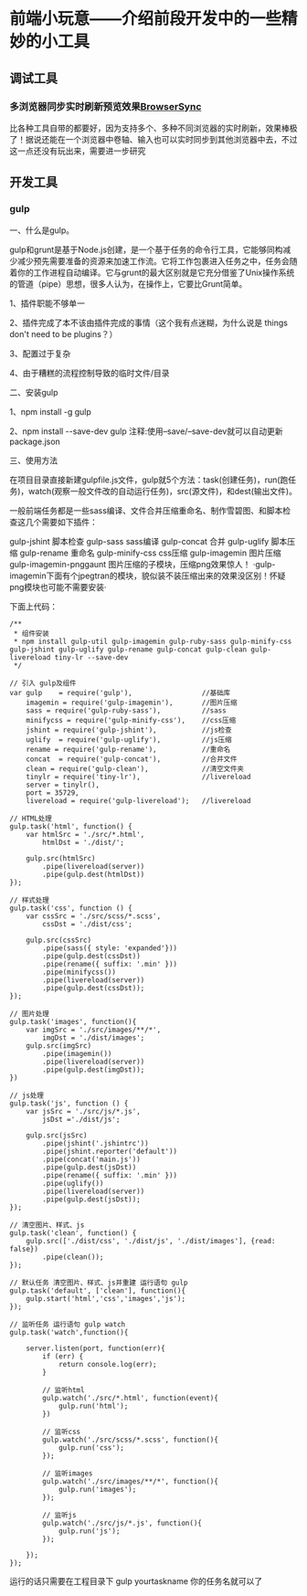 # 前端小玩意——介绍前段开发中的一些精妙的小工具

## 调试工具

### 多浏览器同步实时刷新预览效果[BrowserSync](http://www.browsersync.io/)
比各种工具自带的都要好，因为支持多个、多种不同浏览器的实时刷新，效果棒极了！据说还能在一个浏览器中卷轴、输入也可以实时同步到其他浏览器中去，不过这一点还没有玩出来，需要进一步研究


## 开发工具
### gulp

一、什么是gulp。

 gulp和grunt是基于Node.js创建，是一个基于任务的命令行工具，它能够同构减少减少预先需要准备的资源来加速工作流。它将工作包裹进入任务之中，任务会随着你的工作进程自动编译。它与grunt的最大区别就是它充分借鉴了Unix操作系统的管道（pipe）思想，很多人认为，在操作上，它要比Grunt简单。

1、插件职能不够单一



2、插件完成了本不该由插件完成的事情（这个我有点迷糊，为什么说是 things don't need to be plugins？）



3、配置过于复杂



4、由于糟糕的流程控制导致的临时文件/目录



二、安装gulp

1、npm install -g gulp



2、npm install --save-dev gulp 注释:使用–save/–save-dev就可以自动更新package.json



三、使用方法

在项目目录直接新建gulpfile.js文件，gulp就5个方法：task(创建任务)，run(跑任务)，watch(观察一般文件改的自动运行任务)，src(源文件)，和dest(输出文件)。

一般前端任务都是一些sass编译、文件合并压缩重命名、制作雪碧图、和脚本检查这几个需要如下插件：

gulp-jshint     脚本检查
gulp-sass       sass编译
gulp-concat     合并
gulp-uglify     脚本压缩
gulp-rename     重命名
gulp-minify-css css压缩
gulp-imagemin   图片压缩
gulp-imagemin-pnggaunt 图片压缩的子模块，压缩png效果惊人！
·gulp-imagemin下面有个jpegtran的模块，貌似装不装压缩出来的效果没区别！怀疑png模块也可能不需要安装·

下面上代码：


	/**
	 * 组件安装
	 * npm install gulp-util gulp-imagemin gulp-ruby-sass gulp-minify-css gulp-jshint gulp-uglify gulp-rename gulp-concat gulp-clean gulp-livereload tiny-lr --save-dev
	 */
	
	// 引入 gulp及组件
	var gulp    = require('gulp'),                 //基础库
	    imagemin = require('gulp-imagemin'),       //图片压缩
	    sass = require('gulp-ruby-sass'),          //sass
	    minifycss = require('gulp-minify-css'),    //css压缩
	    jshint = require('gulp-jshint'),           //js检查
	    uglify  = require('gulp-uglify'),          //js压缩
	    rename = require('gulp-rename'),           //重命名
	    concat  = require('gulp-concat'),          //合并文件
	    clean = require('gulp-clean'),             //清空文件夹
	    tinylr = require('tiny-lr'),               //livereload
	    server = tinylr(),
	    port = 35729,
	    livereload = require('gulp-livereload');   //livereload
	
	// HTML处理
	gulp.task('html', function() {
	    var htmlSrc = './src/*.html',
	        htmlDst = './dist/';
	
	    gulp.src(htmlSrc)
	        .pipe(livereload(server))
	        .pipe(gulp.dest(htmlDst))
	});
	
	// 样式处理
	gulp.task('css', function () {
	    var cssSrc = './src/scss/*.scss',
	        cssDst = './dist/css';
	
	    gulp.src(cssSrc)
	        .pipe(sass({ style: 'expanded'}))
	        .pipe(gulp.dest(cssDst))
	        .pipe(rename({ suffix: '.min' }))
	        .pipe(minifycss())
	        .pipe(livereload(server))
	        .pipe(gulp.dest(cssDst));
	});
	
	// 图片处理
	gulp.task('images', function(){
	    var imgSrc = './src/images/**/*',
	        imgDst = './dist/images';
	    gulp.src(imgSrc)
	        .pipe(imagemin())
	        .pipe(livereload(server))
	        .pipe(gulp.dest(imgDst));
	})
	
	// js处理
	gulp.task('js', function () {
	    var jsSrc = './src/js/*.js',
	        jsDst ='./dist/js';
	
	    gulp.src(jsSrc)
	        .pipe(jshint('.jshintrc'))
	        .pipe(jshint.reporter('default'))
	        .pipe(concat('main.js'))
	        .pipe(gulp.dest(jsDst))
	        .pipe(rename({ suffix: '.min' }))
	        .pipe(uglify())
	        .pipe(livereload(server))
	        .pipe(gulp.dest(jsDst));
	});
	
	// 清空图片、样式、js
	gulp.task('clean', function() {
	    gulp.src(['./dist/css', './dist/js', './dist/images'], {read: false})
	        .pipe(clean());
	});
	
	// 默认任务 清空图片、样式、js并重建 运行语句 gulp
	gulp.task('default', ['clean'], function(){
	    gulp.start('html','css','images','js');
	});
	
	// 监听任务 运行语句 gulp watch
	gulp.task('watch',function(){
	
	    server.listen(port, function(err){
	        if (err) {
	            return console.log(err);
	        }
	
	        // 监听html
	        gulp.watch('./src/*.html', function(event){
	            gulp.run('html');
	        })
	
	        // 监听css
	        gulp.watch('./src/scss/*.scss', function(){
	            gulp.run('css');
	        });
	
	        // 监听images
	        gulp.watch('./src/images/**/*', function(){
	            gulp.run('images');
	        });
	
	        // 监听js
	        gulp.watch('./src/js/*.js', function(){
	            gulp.run('js');
	        });
	
	    });
	});

运行的话只需要在工程目录下 gulp yourtaskname  你的任务名就可以了